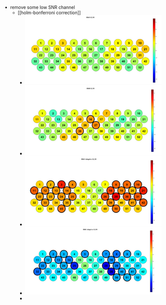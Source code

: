 - remove some low SNR channel
	- [[holm-bonferroni correction]]
		- ![image.png](../assets/image_1744187907988_0.png)
		- ![image.png](../assets/image_1744187844962_0.png)
		- ![image.png](../assets/image_1744187889570_0.png)
		- ![image.png](../assets/image_1744187829994_0.png)
		-